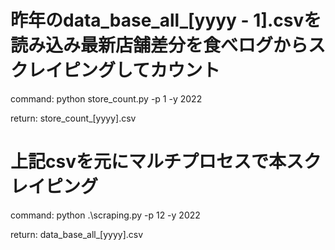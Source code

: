 # 昨年のdata_base_all_[yyyy - 1].csvを読み込み最新店舗差分を食べログからスクレイピングしてカウント
command:
    python store_count.py -p 1 -y 2022

return: 
    store_count_[yyyy].csv

# 上記csvを元にマルチプロセスで本スクレイピング
command:
    python .\scraping.py -p 12 -y 2022

return:
    data_base_all_[yyyy].csv